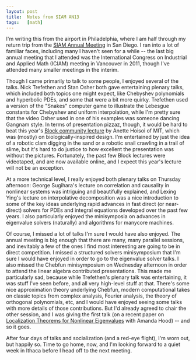 ```yaml
---
layout: post
title:  Notes from SIAM AN13
tags:   [math]
---
```


I'm writing this from the airport in Philadelphia, where I am half
through my return trip from the
[SIAM Annual Meeting](www.siam.org/meetings/an13/) in San Diego.  I
ran into a lot of familiar faces, including many I haven't seen for a
while -- the last big annual meeting that I attended was the
International Congress on Industrial and Applied Math (ICIAM) meeting
in Vancouver in 2011, though I've attended many smaller meetings in
the interim.

Though I came primarily to talk to some people, I enjoyed several of
the talks.  Nick Trefethen and Stan Osher both gave entertaining
plenary talks, which included both topics one might expect, like
Chebyshev polynomials and hyperbolic PDEs, and some that were a bit
more quirky.  Trefethen used a version of the "Snakes" computer game
to illustrate the Lebesgue constants for Chebyshev and uniform
interpolation, while I'm pretty sure that the video Osher used in one
of his examples was someone dancing Gangnam style.  In terms of
presentation pizzaz, though, it would be hard to beat this year's
[Block community lecture](www.siam.org/prizes/sponsored/block.php) by
Anette Hoisoi of MIT, which was (mostly) on biologically-inspired
design.  I'm entertained by just the idea of a robotic clam digging in
the sand or a robotic snail crawling in a trail of slime, but it's
hard to do justice to how excellent the presentation was without the
pictures.  Fortunately, the past few Block lectures were videotaped,
and are now available online, and I expect this year's lecture will
not be an exception.

At a more technical level, I really enjoyed both plenary talks on
Thursday afternoon: George Sugihara's lecture on correlation and
causality in nonlinear systems was intriguing and beautifully
explained, and Lexing Ying's lecture on interpolative decomposition
was a nice introduction to some of the key ideas underlying rapid
advances in fast direct (or near-direct) solvers for PDEs and integral
equations developed over the past few years.  I also particularly
enjoyed the minisymposia on advances in eigenvalue solvers (naturally)
and algorithms for manycore machines.

Of course, I missed a lot of talks I'm sure I would have also enjoyed.
The annual meeting is big enough that there are many, many parallel
sessions, and inevitably a few of the ones I find most interesting are
going to be in direct competition.  I missed a structured solvers
minisymposium that I'm sure I would have enjoyed in order to go to the
eigenvalue solver talks.  I also missed the Chebfun minisymposium on
Wednesday afternoon in order to attend the linear algebra contributed
presentations.  This made me particularly sad, because while
Trefethen's plenary talk was entertaining, it was stuff I've seen
before, and all very high-level stuff at that.  There's some nice
approximation theory underlying Chebfun, modern computational takes on
classic topics from complex analysis, Fourier analysis, the theory of
orthogonal polynomials, etc, and I would have enjoyed seeing some
talks with more details of those contributions.  But I'd already
agreed to chair the other session, and I was giving the first talk (on
a recent paper on
[Localization Theorems for Nonlinear Eigenvalues](http://arxiv.org/abs/1303.4668)
with Amanda Hood) -- and so it goes.

After four days of talks and socialization (and a red-eye flight), I'm
worn out, but happily so.  Time to go home, now, and I'm looking
forward to a quiet week in Ithaca before I head off to the next meeting.

